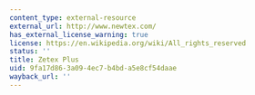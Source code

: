 ```yaml
---
content_type: external-resource
external_url: http://www.newtex.com/
has_external_license_warning: true
license: https://en.wikipedia.org/wiki/All_rights_reserved
status: ''
title: Zetex Plus
uid: 9fa17d86-3a09-4ec7-b4bd-a5e8cf54daae
wayback_url: ''
---
```

